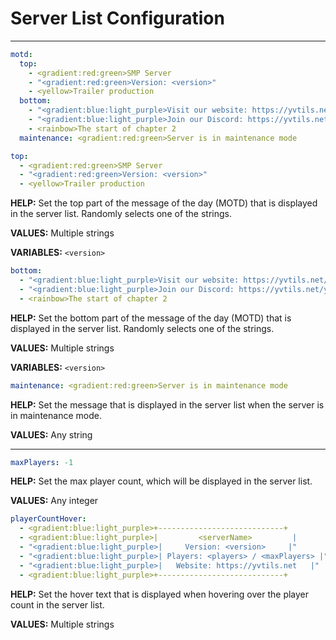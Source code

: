# Server List Configuration

---

```yaml
motd:
  top:
    - <gradient:red:green>SMP Server
    - "<gradient:red:green>Version: <version>"
    - <yellow>Trailer production
  bottom:
    - "<gradient:blue:light_purple>Visit our website: https://yvtils.net/yvtils-smp"
    - "<gradient:blue:light_purple>Join our Discord: https://yvtils.net/yvtils/support"
    - <rainbow>The start of chapter 2
  maintenance: <gradient:red:green>Server is in maintenance mode
```

```yaml
top:
  - <gradient:red:green>SMP Server
  - "<gradient:red:green>Version: <version>"
  - <yellow>Trailer production
```

**HELP:** Set the top part of the message of the day (MOTD) that is displayed in the server list. Randomly selects one of the strings.

**VALUES:** Multiple strings

**VARIABLES:** `<version>`

```yaml
bottom:
  - "<gradient:blue:light_purple>Visit our website: https://yvtils.net/yvtils-smp"
  - "<gradient:blue:light_purple>Join our Discord: https://yvtils.net/yvtils/support"
  - <rainbow>The start of chapter 2
```

**HELP:** Set the bottom part of the message of the day (MOTD) that is displayed in the server list. Randomly selects one of the strings.

**VALUES:** Multiple strings

**VARIABLES:** `<version>`

```yaml
maintenance: <gradient:red:green>Server is in maintenance mode
```

**HELP:** Set the message that is displayed in the server list when the server is in maintenance mode.

**VALUES:** Any string

---

```yaml
maxPlayers: -1
```

**HELP:** Set the max player count, which will be displayed in the server list.

**VALUES:** Any integer

```yaml
playerCountHover:
  - <gradient:blue:light_purple>+----------------------------+
  - <gradient:blue:light_purple>|         <serverName>         |
  - "<gradient:blue:light_purple>|     Version: <version>     |"
  - "<gradient:blue:light_purple>| Players: <players> / <maxPlayers> |"
  - "<gradient:blue:light_purple>|   Website: https://yvtils.net   |"
  - <gradient:blue:light_purple>+----------------------------+
```

**HELP:** Set the hover text that is displayed when hovering over the player count in the server list.

**VALUES:** Multiple strings
